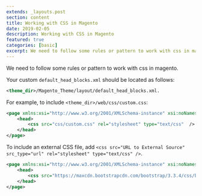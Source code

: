 ```yaml
---
extends: _layouts.post
section: content
title: Working with CSS in Magento
date: 2019-02-05
description: Working with CSS in Magento
featured: true
categories: [basic]
excerpt: We need to follow some rules or pattern to work with css in magento...
---
```


We need to follow some rules or pattern to work with css in magento.

Your custom `default_head_blocks.xml` should be located as follows:

```xml
<theme_dir>/Magento_Theme/layout/default_head_blocks.xml.
```

For example, to include `<theme_dir>/web/css/custom.css`:

```xml
<page xmlns:xsi="http://www.w3.org/2001/XMLSchema-instance" xsi:noNamespaceSchemaLocation="urn:magento:framework:View/Layout/etc/page_configuration.xsd">
    <head>
        <css src="css/custom.css" rel="stylesheet" type="text/css"  />
    </head>
</page>
```

To include an external CSS file, add `<css src="URL to External Source" src_type="url" rel="stylesheet" type="text/css" />`.

```xml
<page xmlns:xsi="http://www.w3.org/2001/XMLSchema-instance" xsi:noNamespaceSchemaLocation="urn:magento:framework:View/Layout/etc/page_configuration.xsd">
    <head>
        <css src="https://maxcdn.bootstrapcdn.com/bootstrap/3.3.4/css/bootstrap-theme.min.css"  src_type="url" rel="stylesheet" type="text/css"  />
    </head>
</page>
```